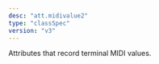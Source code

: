 ```yaml
---
desc: "att.midivalue2"
type: "classSpec"
version: "v3"
---
```


Attributes that record terminal MIDI values.